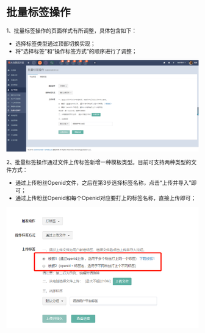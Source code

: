# 批量标签操作

1、批量标签操作的页面样式有所调整，具体包含如下：

* 选择标签类型通过顶部切换实现；
* 将“选择标签”和“操作标签方式”的顺序进行了调整；  

![](/assets/1521800618%281%29.jpg)

2、批量标签操作通过文件上传标签新增一种模板类型。目前可支持两种类型的文件方式：

* 通过上传粉丝Openid文件，之后在第3步选择标签名称，点击“上传并导入”即可；
* 通过上传粉丝Openid和每个Openid对应要打上的标签名称，直接上传即可；  

![](/assets/import.png)



